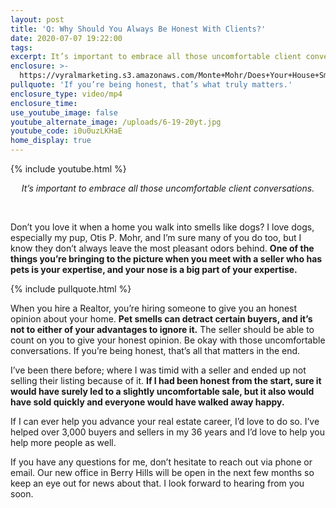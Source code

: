 ```yaml
---
layout: post
title: 'Q: Why Should You Always Be Honest With Clients?'
date: 2020-07-07 19:22:00
tags:
excerpt: It’s important to embrace all those uncomfortable client conversations.
enclosure: >-
  https://vyralmarketing.s3.amazonaws.com/Monte+Mohr/Does+Your+House+Smell+Like+Animals_.mp4
pullquote: 'If you’re being honest, that’s what truly matters.'
enclosure_type: video/mp4
enclosure_time:
use_youtube_image: false
youtube_alternate_image: /uploads/6-19-20yt.jpg
youtube_code: i0u0uzLKHaE
home_display: true
---
```


{% include youtube.html %}

<center><em>It&rsquo;s important to embrace all those uncomfortable client conversations.</em></center>

&nbsp;

Don’t you love it when a home you walk into smells like dogs? I love dogs, especially my pup, Otis P. Mohr, and I’m sure many of you do too, but I know they don’t always leave the most pleasant odors behind. **One of the things you’re bringing to the picture when you meet with a seller who has pets is your expertise, and your nose is a big part of your expertise.&nbsp;**

{% include pullquote.html %}

When you hire a Realtor, you’re hiring someone to give you an honest opinion about your home. **Pet smells can detract certain buyers, and it’s not to either of your advantages to ignore it.** The seller should be able to count on you to give your honest opinion. Be okay with those uncomfortable conversations. If you’re being honest, that’s all that matters in the end.

I’ve been there before; where I was timid with a seller and ended up not selling their listing because of it. **If I had been honest from the start, sure it would have surely led to a slightly uncomfortable sale, but it also would have sold quickly and everyone would have walked away happy.**

If I can ever help you advance your real estate career, I’d love to do so. I’ve helped over 3,000 buyers and sellers in my 36 years and I’d love to help you help more people as well.&nbsp;

If you have any questions for me, don’t hesitate to reach out via phone or email. Our new office in Berry Hills will be open in the next few months so keep an eye out for news about that. I look forward to hearing from you soon.